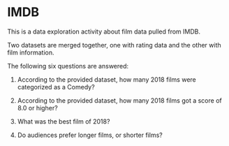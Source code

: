 # IMDB

This is a data exploration activity about film data pulled from IMDB.

Two datasets are merged together, one with rating data and the other with film information. 

The following six questions are answered:

1.	According to the provided dataset, how many 2018 films were categorized as a Comedy? 

2.	According to the provided dataset, how many 2018 films got a score of 8.0 or higher?

3.	What was the best film of 2018?

4.	Do audiences prefer longer films, or shorter films?
